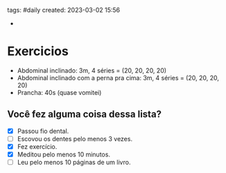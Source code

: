 tags: #daily 
created: 2023-03-02 15:56

- 

# Exercicios
- Abdominal inclinado: 3m, 4 séries = (20, 20, 20, 20)
- Abdominal inclinado com a perna pra cima: 3m, 4 séries = (20, 20, 20, 20)
- Prancha: 40s (quase vomitei) 

## Você fez alguma coisa dessa lista?
- [x] Passou fio dental.
- [ ] Escovou os dentes pelo menos 3 vezes.
- [x] Fez exercício.
- [x] Meditou pelo menos 10 minutos.
- [ ] Leu pelo menos 10 páginas de um livro.